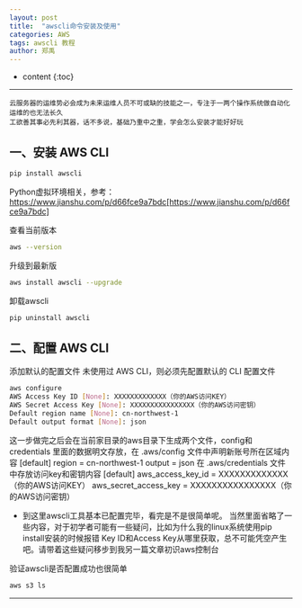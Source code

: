 ```yaml
---
layout: post
title:  "awscli命令安装及使用"
categories: AWS 
tags: awscli 教程
author: 郑禹
---
```


* content
{:toc}
---

	云服务器的运维势必会成为未来运维人员不可或缺的技能之一，专注于一两个操作系统做自动化运维的也无法长久
	工欲善其事必先利其器，话不多说，基础乃重中之重，学会怎么安装才能好好玩
## 一、安装 AWS CLI
```sh
pip install awscli
```
Python虚拟环境相关，参考： https://www.jianshu.com/p/d66fce9a7bdc[https://www.jianshu.com/p/d66fce9a7bdc]





查看当前版本
```sh
aws --version
```
升级到最新版
```sh
aws install awscli --upgrade
```
卸载awscli
```sh
pip uninstall awscli
```
## 二、配置 AWS CLI
添加默认的配置文件
未使用过 AWS CLI，则必须先配置默认的 CLI 配置文件
```sh
aws configure
AWS Access Key ID [None]: XXXXXXXXXXXXX（你的AWS访问KEY）
AWS Secret Access Key [None]: XXXXXXXXXXXXXXXX（你的AWS访问密钥）
Default region name [None]: cn-northwest-1
Default output format [None]: json
```
这一步做完之后会在当前家目录的aws目录下生成两个文件，config和credentials
里面的数据明文存放，在 .aws/config 文件中声明新账号所在区域内容
[default]
region = cn-northwest-1
output = json
在 .aws/credentials 文件中存放访问key和密钥内容
[default]
aws_access_key_id = XXXXXXXXXXXXX（你的AWS访问KEY）
aws_secret_access_key = XXXXXXXXXXXXXXXX（你的AWS访问密钥）

* 到这里awscli工具基本已配置完毕，看完是不是很简单呢。
	当然里面省略了一些内容，对于初学者可能有一些疑问，比如为什么我的linux系统使用pip install安装的时候报错
	Key ID和Access Key从哪里获取，总不可能凭空产生吧。请带着这些疑问移步到我另一篇文章初识aws控制台

验证awscli是否配置成功也很简单
```sh
aws s3 ls
```
---

